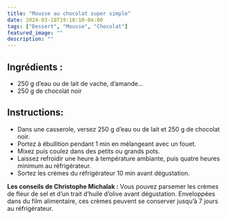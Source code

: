```yaml
---
title: "Mousse au chocolat super simple"
date: 2024-03-18T19:10:10-04:00
tags: ["Dessert", "Mousse", "Chocolat"]
featured_image: ""
description: ""
---
```


## Ingrédients :

- 250 g d’eau ou de lait de vache, d’amande…
- 250 g de chocolat noir

## Instructions:

- Dans une casserole, versez 250 g d’eau ou de lait et 250 g de chocolat noir.
- Portez à ébullition pendant 1 min en mélangeant avec un fouet.
- Mixez puis coulez dans des petits ou grands pots.
- Laissez refroidir une heure à température ambiante, puis quatre heures minimum au réfrigérateur.
- Sortez les crèmes du réfrigérateur 10 min avant dégustation.

**Les conseils de Christophe Michalak :** Vous pouvez parsemer les crèmes de fleur de sel et d’un trait d’huile d’olive avant dégustation. Enveloppées dans du film alimentaire, ces crèmes peuvent se conserver jusqu’à 7 jours au réfrigérateur.


